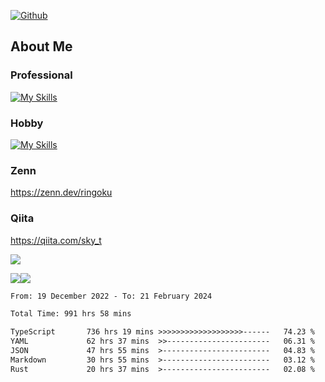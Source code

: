 [![Github](https://img.shields.io/github/followers/skyt-a?label=Follow&style=social)](https://github.com/skyt-a)

## About Me
### Professional
[![My Skills](https://skillicons.dev/icons?i=react,ts,js,nodejs,java,graphql,firebase,githubactions&theme=light)](https://skillicons.dev)
### Hobby
[![My Skills](https://skillicons.dev/icons?i=unity,rust,py&theme=light)](https://skillicons.dev)

### Zenn
https://zenn.dev/ringoku
### Qiita
https://qiita.com/sky_t


![](https://github-profile-summary-cards.vercel.app/api/cards/profile-details?username=skyt-a&theme=default)

![](https://github-profile-summary-cards.vercel.app/api/cards/repos-per-language?username=skyt-a&theme=default)![](https://github-profile-summary-cards.vercel.app/api/cards/stats?username=RinGoku&theme=default)

<!--START_SECTION:waka-->

```txt
From: 19 December 2022 - To: 21 February 2024

Total Time: 991 hrs 58 mins

TypeScript       736 hrs 19 mins >>>>>>>>>>>>>>>>>>>------   74.23 %
YAML             62 hrs 37 mins  >>-----------------------   06.31 %
JSON             47 hrs 55 mins  >------------------------   04.83 %
Markdown         30 hrs 55 mins  >------------------------   03.12 %
Rust             20 hrs 37 mins  >------------------------   02.08 %
```

<!--END_SECTION:waka-->
